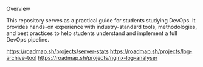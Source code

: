 Overview

This repository serves as a practical guide for students studying DevOps. 
It provides hands-on experience with industry-standard tools, 
methodologies, and best practices to help students understand and implement a full DevOps pipeline.

https://roadmap.sh/projects/server-stats 
https://roadmap.sh/projects/log-archive-tool
https://roadmap.sh/projects/nginx-log-analyser
